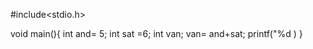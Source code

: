 #include<stdio.h>

void main(){
    int and= 5;
    int sat =6;
    int van;
    van= and+sat;
    printf("%d )
}